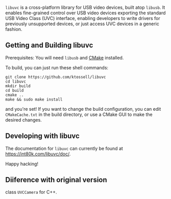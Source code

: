 `libuvc` is a cross-platform library for USB video devices, built atop `libusb`.
It enables fine-grained control over USB video devices exporting the standard USB Video Class
(UVC) interface, enabling developers to write drivers for previously unsupported devices,
or just access UVC devices in a generic fashion.

## Getting and Building libuvc

Prerequisites: You will need `libusb` and [CMake](http://www.cmake.org/) installed.

To build, you can just run these shell commands:

    git clone https://github.com/ktossell/libuvc
    cd libuvc
    mkdir build
    cd build
    cmake ..
    make && sudo make install

and you're set! If you want to change the build configuration, you can edit `CMakeCache.txt`
in the build directory, or use a CMake GUI to make the desired changes.

## Developing with libuvc

The documentation for `libuvc` can currently be found at https://int80k.com/libuvc/doc/.

Happy hacking!

## Diiference with original version

class `UVCCamera` for C++.
